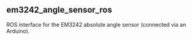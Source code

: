 ## em3242_angle_sensor_ros 

ROS interface for the EM3242 absolute angle sensor (connected via an Arduino). 

